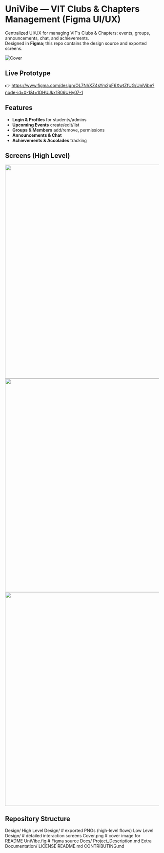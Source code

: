 # UniVibe — VIT Clubs & Chapters Management (Figma UI/UX)

Centralized UI/UX for managing VIT’s Clubs & Chapters: events, groups, announcements, chat, and achievements.  
Designed in **Figma**; this repo contains the design source and exported screens.

![Cover](Design/Cover.png)

## Live Prototype
👉 https://www.figma.com/design/OL7NhXZ4sYm2pF6XwtZfUG/UniVibe?node-id=0-1&t=1OHUJkx1B06UHy07-1

## Features
- **Login & Profiles** for students/admins
- **Upcoming Events** create/edit/list
- **Groups & Members** add/remove, permissions
- **Announcements & Chat**
- **Achievements & Accolades** tracking

## Screens (High Level)
<p>
  <img src="Design/High Level Design/1.png" width="700"/>
  <img src="Design/High Level Design/2.png" width="700"/>
  <img src="Design/High Level Design/3.png" width="700"/>
  <!-- Add more as needed -->
</p>

## Repository Structure
  Design/
  High Level Design/ # exported PNGs (high-level flows)
  Low Level Design/ # detailed interaction screens
  Cover.png # cover image for README
  UniVibe.fig # Figma source
  Docs/
  Project_Description.md
  Extra Documentation/
  LICENSE
  README.md
  CONTRIBUTING.md
